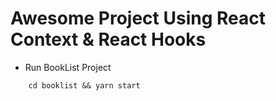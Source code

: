 # Awesome Project Using React Context & React Hooks

- Run BookList Project
```
    cd booklist && yarn start
```
